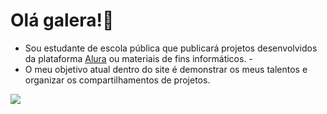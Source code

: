 # Olá galera!👋

 - Sou estudante de escola pública que publicará projetos desenvolvidos da plataforma [Alura](https://www.alura.com.br/) ou materiais de fins informáticos. -
 - O meu objetivo atual dentro do site é demonstrar os meus talentos e organizar os compartilhamentos de projetos.
 
  ![](https://media1.tenor.com/m/VG57dp4st8wAAAAC/elmer-sheep.gif)

